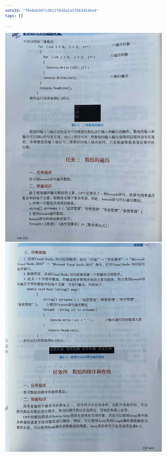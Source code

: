 ```yaml
---
noteId: "f6e0ab507cd611f0a8a2a3fb634546e4"
tags: []

---
```



![数组](../textbook/6-array/156.jpeg)
![数组](../textbook/6-array/157.jpeg)